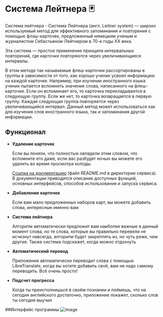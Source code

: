 # Система Лейтнера 🃏



Система лейтнера - Система Лейтнера (англ. Leitner system) — широко используемый метод для эффективного запоминания и повторения с помощью флэш-карточек, предложенный немецким ученым и журналистом Себастьяном Лейтнером в 70-е годы XX века.

Эта система — простое применение принципа интервальных повторений, где карточки повторяются через увеличивающиеся интервалы.

В этом методе так называемые флеш-карточки рассортированы в группы в зависимости от того, как хорошо ученик усвоил информацию на каждой карточке. Например, при изучении иностранного языка ученик пытается вспомнить значение слова, написанного на флеш-карточке. Если он вспоминает его, то карточка перекладывается в следующую группу. Если же нет, то карточка возвращается в первую группу. Каждая следующая группа повторяется через увеличивающийся интервал. Данный метод может использоваться как для изучения слов иностранного языка, так и запоминания другой информации.

## Функционал

* **Удаление карточек**

    Если вы поняли, что полностью овладели этим словом, что вспомните его даже, если вас разбудят ночью вы можете его удалить во время просмотра колоды.

    [Ссылка на документацию](README.md) (файл README.md в директории сервиса). В документации приводится описание доступных функций, основных интерфейсов, способов использования и запуска сервиса.

* **Добавление карточек**
    
    Если вам мало предложенных наборов карт, вы можете добавить слова, интересные именно вам
    
* **Система лейтнера**

    Алгоритм автоматически предложит вам наиболее важные в данный момент слова, но те слова, которые вы правильно перевели не исчезнут навсегда, алгоритм будет закреплять из, но чуть реже, чем другие. Также система подскажет, когда можно отдохнуть
    
* **Автоматический перевод** 
    
    Приложение автоматически переводит слова с помощью LibreTranslate, когда вы хотите добавить своё, вам не надо самому переводить. Всё очень просто!

* **Подсчет прогресса**

    Когда ты преисполнишься в своём познании и поймешь, что на сегодня английского достаточно, приложение покажет, сколько слов ты сегодня выучил
    
##Интерфейс программы
![image](https://user-images.githubusercontent.com/93432684/207332910-11591f57-6e6e-4717-8987-f4b522f90bd7.png)
